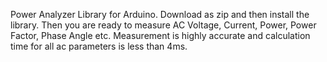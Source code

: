 Power Analyzer Library for Arduino. Download as zip and then install the library.
Then you are ready to measure AC Voltage, Current, Power, Power Factor, Phase Angle etc. 
Measurement is highly accurate and calculation time for all ac parameters  is less than 4ms.
